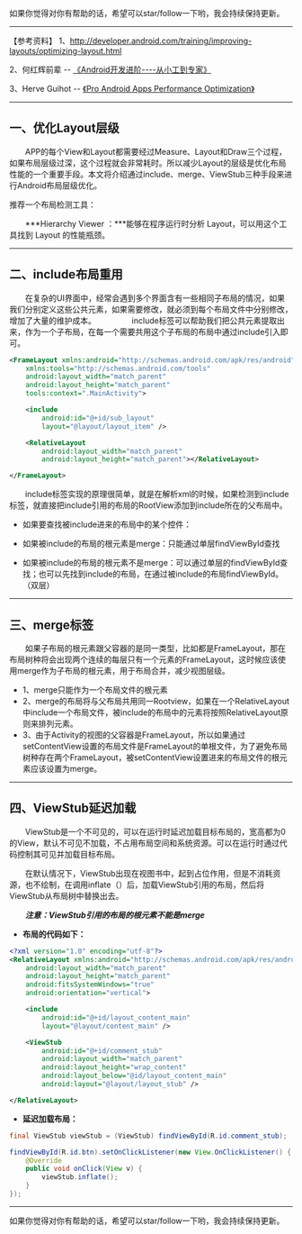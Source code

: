 

如果你觉得对你有帮助的话，希望可以star/follow一下哟，我会持续保持更新。

----------

【参考资料】
1、http://developer.android.com/training/improving-layouts/optimizing-layout.html

2、何红辉前辈 -- [《Android开发进阶----从小工到专家》](1)

3、Herve Guihot -- [《Pro Android Apps Performance Optimization》](1)



----------

## 一、优化Layout层级

　　APP的每个View和Layout都需要经过Measure、Layout和Draw三个过程，如果布局层级过深，这个过程就会非常耗时。所以减少Layout的层级是优化布局性能的一个重要手段。本文将介绍通过include、merge、ViewStub三种手段来进行Android布局层级优化。

推荐一个布局检测工具：

　　***Hierarchy Viewer ：***能够在程序运行时分析 Layout，可以用这个工具找到 Layout 的性能瓶颈。
　　


----------


## 二、include布局重用

　　在复杂的UI界面中，经常会遇到多个界面含有一些相同子布局的情况，如果我们分别定义这些公共元素，如果需要修改，就必须到每个布局文件中分别修改，增加了大量的维护成本。
　　
　　include标签可以帮助我们把公共元素提取出来，作为一个子布局，在每一个需要共用这个子布局的布局中通过include引入即可。

``` Xml
<FrameLayout xmlns:android="http://schemas.android.com/apk/res/android"
    xmlns:tools="http://schemas.android.com/tools"
    android:layout_width="match_parent"
    android:layout_height="match_parent"
    tools:context=".MainActivity">

    <include
        android:id="@+id/sub_layout"
        layout="@layout/layout_item" />

    <RelativeLayout
        android:layout_width="match_parent"
        android:layout_height="match_parent"></RelativeLayout>

</FrameLayout>

```

　　include标签实现的原理很简单，就是在解析xml的时候，如果检测到include标签，就直接把include引用的布局的RootView添加到include所在的父布局中。

 - 如果要查找被include进来的布局中的某个控件：

  - 如果被include的布局的根元素是merge：只能通过单层findViewById查找
  - 如果被include的布局的根元素不是merge：可以通过单层的findViewById查找；也可以先找到include的布局，在通过被include的布局findViewById。（双层）


----------
## 三、merge标签

　　如果子布局的根元素跟父容器的是同一类型，比如都是FrameLayout，那在布局树种将会出现两个连续的每层只有一个元素的FrameLayout，这时候应该使用merge作为子布局的根元素，用于布局合并，减少视图层级。

 - 1、merge只能作为一个布局文件的根元素
 - 2、merge的布局将与父布局共用同一Rootview，如果在一个RelativeLayout中include一个布局文件，被include的布局中的元素将按照RelativeLayout原则来排列元素。
 - 3、由于Activity的视图的父容器是FrameLayout，所以如果通过setContentView设置的布局文件是FrameLayout的单根文件，为了避免布局树种存在两个FrameLayout，被setContentView设置进来的布局文件的根元素应该设置为merge。


----------

## 四、ViewStub延迟加载

　　ViewStub是一个不可见的，可以在运行时延迟加载目标布局的，宽高都为0的View，默认不可见不加载，不占用布局空间和系统资源。可以在运行时通过代码控制其可见并加载目标布局。

　　在默认情况下，ViewStub出现在视图书中，起到占位作用，但是不消耗资源，也不绘制，在调用inflate（）后，加载ViewStub引用的布局，然后将ViewStub从布局树中替换出去。

　　***注意：ViewStub引用的布局的根元素不能是merge***

 - **布局的代码如下：**

``` Xml
<?xml version="1.0" encoding="utf-8"?>
<RelativeLayout xmlns:android="http://schemas.android.com/apk/res/android"
    android:layout_width="match_parent"
    android:layout_height="match_parent"
    android:fitsSystemWindows="true"
    android:orientation="vertical">

    <include
        android:id="@+id/layout_content_main"
        layout="@layout/content_main" />

    <ViewStub
        android:id="@+id/comment_stub"
        android:layout_width="match_parent"
        android:layout_height="wrap_content"
        android:layout_below="@id/layout_content_main"
        android:layout="@layout/layout_stub" />

</RelativeLayout>

```


 - **延迟加载布局：**

``` Java
final ViewStub viewStub = (ViewStub) findViewById(R.id.comment_stub);

findViewById(R.id.btn).setOnClickListener(new View.OnClickListener() {
	@Override
	public void onClick(View v) {
		viewStub.inflate();
	}
});
```


----------


如果你觉得对你有帮助的话，希望可以star/follow一下哟，我会持续保持更新。

